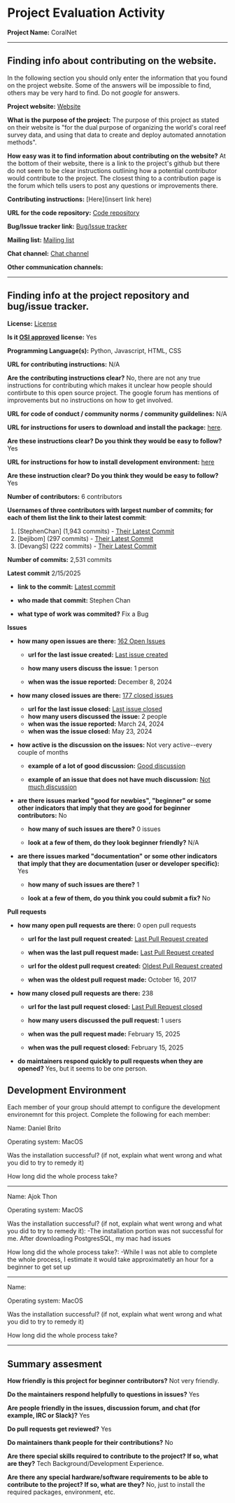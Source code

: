 # Project Evaluation Activity



__Project Name:__  CoralNet


---

## Finding info about contributing on the website.

In the following section you should only enter the information that you
found on the project website. Some of the answers will be impossible to find, others
may be very hard to find. Do not _google_ for answers.

__Project website:__ [Website](https://coralnet.ucsd.edu/)


__What is the purpose of the project:__ 
The purpose of this project as stated on their website is "for the dual purpose of organizing the world's coral reef survey data, and using that data to create and deploy automated annotation methods". 


__How easy was it to find information about contributing on the website?__ 
At the bottom of their website, there is a link to the project's github but there do not seem to be clear instructions outlining how a potential contributor would contribute to the project. The closest thing to a contribution page is the forum which tells users to post any questions or improvements there.

__Contributing instructions:__ [Here](insert link here) 

__URL for the code repository:__ [Code repository](https://github.com/coralnet/coralnet)

__Bug/Issue tracker link:__ [Bug/Issue tracker](https://groups.google.com/g/coralnet-users)

__Mailing list:__ [Mailing list](https://coralnet.ucsd.edu/blog/)

__Chat channel:__ [Chat channel](https://groups.google.com/g/coralnet-users)

__Other communication channels:__ 


---

## Finding info at the project repository and bug/issue tracker.

__License:__ [License](https://github.com/coralnet/coralnet?tab=BSD-2-Clause-1-ov-file)


__Is it [OSI approved](https://opensource.org/licenses/alphabetical) license:__ Yes 

__Programming Language(s):__ Python, Javascript, HTML, CSS

__URL for contributing instructions:__ N/A

__Are the contributing instructions clear?__ 
No, there are not any true instructions for contributing which makes it unclear how people should contirbute to this open source project. The google forum has mentions of improvements but no instructions on how to get involved.

__URL for code of conduct / community norms / community guildelines:__ N/A

__URL for instructions for users to download and install the package:__  [here](https://github.com/coralnet/coralnet/blob/main/docs/installation.rst). 


__Are these instructions clear? Do you think they would be easy to follow?__ Yes


__URL for instructions for how to install development environment:__ [here](https://github.com/coralnet/coralnet/blob/main/docs/installation.rst)

__Are these instruction clear? Do you think they would be easy to follow?__ Yes


__Number of contributors:__ 6 contributors


__Usernames of three contributors with largest number of commits; for
each of them list the link to their latest commit__:

1. [StephenChan] (1,943 commits) - [Their Latest Commit](https://github.com/coralnet/coralnet/commit/1e8d3dd8a875a0bd7d3ffeb5b0ae4942a8f15f01)
1. [bejibom] (297 commits) - [Their Latest Commit](https://github.com/coralnet/coralnet/commit/5775799bedff802ee142091e37b94ef6084e193c)
1. [DevangS] (222 commits) - [Their Latest Commit](https://github.com/coralnet/coralnet/commit/5de93be0737783f0db434a52c0b1a841a8fb8438)


__Number of commits:__ 2,531 commits

__Latest commit__ 2/15/2025

- __link to the commit:__ [Latest commit](https://github.com/coralnet/coralnet/commit/1e8d3dd8a875a0bd7d3ffeb5b0ae4942a8f15f01)

- __who made that commit:__ Stephen Chan

- __what type of work was commited?__ Fix a Bug


__Issues__

- __how many open issues are there:__ [162 Open Issues](https://github.com/coralnet/coralnet/issues)

    - __url for the last issue created:__ [Last issue created](https://github.com/coralnet/coralnet/issues/579)

    - __how many users discuss the issue:__ 1 person
    
    - __when was the issue reported:__ December 8, 2024
    

- __how many closed issues are there:__ [177 closed issues](https://github.com/coralnet/coralnet/issues?q=is%3Aissue%20state%3Aclosed)
    - __url for the last issue closed:__ [Last issue closed](https://github.com/coralnet/coralnet/issues/537)
    - __how many users discussed the issue:__ 2 people
    - __when was the issue reported:__ March 24, 2024
    - __when was the issue closed:__ May 23, 2024

- __how active is the discussion on the issues:__ Not very active--every couple of months

    - __example of a lot of good discussion:__ [Good discussion](https://github.com/coralnet/coralnet/issues/474)
    
    - __example of an issue that does not have much discussion:__ [Not much discussion](https://github.com/coralnet/coralnet/issues/484)



- __are there issues marked "good for newbies", "beginner" or some other indicators that imply that they are good for beginner contributors:__ No

    - __how many of such issues are there?__ 0 issues
    
    - __look at a few of them, do they look beginner friendly?__ N/A



- __are there issues marked "documentation" or some other indicators that imply that they are documentation (user or developer specific):__ Yes

    - __how many of such issues are there?__ 1
    
    - __look at a few of them, do you think you could submit a fix?__ No



__Pull requests__

- __how many open pull requests are there:__ 0 open pull requests

    - __url for the last pull request created:__ [Last Pull Request created](https://github.com/coralnet/coralnet/pull/596)
    
    - __when was the last pull request made:__ [Last Pull Request created](https://github.com/coralnet/coralnet/pull/596)

    - __url for the oldest pull request created:__ [Oldest Pull Request created](https://github.com/coralnet/coralnet/pull/116)
    
    - __when was the oldest pull request made:__ October 16, 2017

- __how many closed pull requests are there:__ 238

    - __url for the last pull request closed:__ [Last Pull Request closed](https://github.com/coralnet/coralnet/pull/596)
    
    - __how many users discussed the pull request:__ 1 users
    
    - __when was the pull request made:__  February 15, 2025
    
    - __when was the pull request closed:__ February 15, 2025
    

- __do maintainers respond quickly to pull requests when they are opened?__ Yes, but it seems to be one person.


## Development Environment 

Each member of your group should attempt to configure the development environemnt 
for this project. Complete the following for each member:

Name: Daniel Brito

Operating system: MacOS

Was the installation successful? (if not, explain what went wrong and 
what you did to try to remedy it)

How long did the whole process take? 

-----------

Name: Ajok Thon

Operating system: MacOS

Was the installation successful? (if not, explain what went wrong and 
what you did to try to remedy it): 
-The installation portion was not successful for me. After downloading PostgresSQL, my mac had issues 

How long did the whole process take?:
-While I was not able to complete the whole process, I estimate it would take approximatetly an hour for a beginner to get set up

------------

Name: 

Operating system: MacOS

Was the installation successful? (if not, explain what went wrong and 
what you did to try to remedy it)

How long did the whole process take? 

---


## Summary assesment
__How friendly is this project for beginner contributors?__ Not very friendly.




__Do the maintainers respond helpfully to questions in issues?__ Yes



__Are people friendly in the issues, discussion forum, and chat (for example, IRC or Slack)?__ Yes




__Do pull requests get reviewed?__ Yes



__Do maintainers thank people for their contributions?__ No



__Are there special skills required to contribute to the project? If so, what are they?__ Tech Background/Development Experience.



__Are there any special hardware/software requirements to be able to contribute to the project? If so, what are they?__ No, just to install the required packages, environment, etc.

